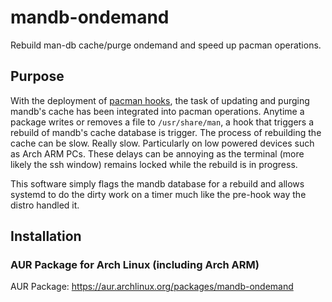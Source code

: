 # mandb-ondemand
Rebuild man-db cache/purge ondemand and speed up pacman operations.

## Purpose
With the deployment of [pacman hooks](https://wiki.archlinux.org/index.php/User:Allan/Pacman_Hooks), the task of updating and purging mandb's cache has been integrated into pacman operations.  Anytime a package writes or removes a file to `/usr/share/man`, a hook that triggers a rebuild of mandb's cache database is trigger.  The process of rebuilding the cache can be slow.  Really slow.  Particularly on low powered devices such as Arch ARM PCs.  These delays can be annoying as the terminal (more likely the ssh window) remains locked while the rebuild is in progress.

This software simply flags the mandb database for a rebuild and allows systemd to do the dirty work on a timer much like the pre-hook way the distro handled it.

## Installation
### AUR Package for Arch Linux (including Arch ARM)
AUR Package: https://aur.archlinux.org/packages/mandb-ondemand
